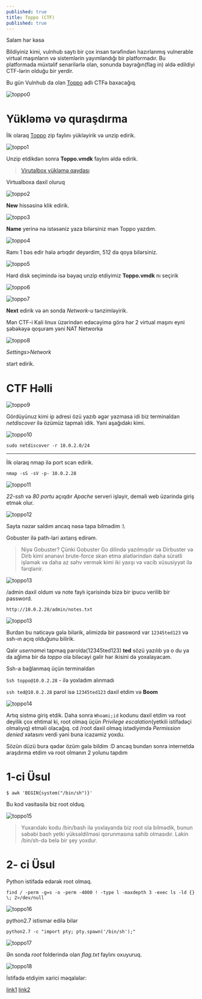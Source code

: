 ```yaml
---
published: true
title: Toppo (CTF)
published: true
---
```

Salam hər kəsə

Bildiyiniz kimi, vulnhub saytı bir çox insan tərəfindən hazırlanmış vulnerable virtual maşınların və sistemlərin yayımlandığı bir platformadır. Bu platformada müxtəlif senarilərlə olan, sonunda bayrağın(flag in) əldə edildiyi CTF-lərin olduğu bir yerdir.

Bu gün Vulnhub da olan [Toppo](https://www.vulnhub.com/entry/wakanda-1,251/) adlı CTFə baxacağıq.

![toppo0]( https://i.imgur.com/MHkEsvb.png)

# Yükləmə və quraşdırma

İlk olaraq [Toppo](https://www.vulnhub.com/entry/toppo-1,245/) zip faylını yükləyirik və unzip edirik.

![toppo1](https://i.imgur.com/X40ZE07.png)

Unzip etdikdən sonra **Toppo.vmdk** faylını əldə edirik.

> [Virutalbox yükləmə qaydası](https://rufan0.github.io/blog/Virtualbox)

Virtualboxa daxil oluruq

![toppo2](https://i.imgur.com/4Aqcufd.png)

**New** hissəsinə klik edirik.

![toppo3](https://i.imgur.com/Ka6WqAl.png)

**Name** yerinə nə istəsəniz yaza bilərsiniz mən Toppo yazdım.

![toppo4](https://i.imgur.com/7up3rIg.png)

Ramı 1 bəs edir hələ artıqdır deyərdim, 512 də qoya bilərsiniz.

![toppo5](https://i.imgur.com/sguBPuN.png)

Hard disk seçimində isə bəyaq unzip etdiyimiz **Toppo.vmdk** nı seçirik

![toppo6](https://i.imgur.com/XnUIU0h.png)

![toppo7](https://i.imgur.com/IPLtsTo.png)


**Next** edirik və ən sonda *Network-u* tənzimləyirik.

Mən CTF-i Kali linux üzərindən edəcəyimə görə hər 2 virtual maşını eyni şəbəkəyə qoşuram yəni NAT Networka

![toppo8](https://i.imgur.com/09SS3X1.png)

*Settings>Network*

start edirik.


# CTF Həlli

![toppo9](https://i.imgur.com/bjULepi.png)

Gördüyünuz kimi ip adresi özü yazıb əgər yazmasa idi biz terminaldan *netdiscover* ilə özümüz tapmalı idik. Yəni aşağıdakı kimi.

![toppo10](https://i.imgur.com/5unUFXy.png)

`sudo netdiscover -r 10.0.2.0/24`

---------------------------------------------------------------------

İlk olaraq nmap ilə port scan edirik.

`nmap -sS -sV -p- 10.0.2.28`

![toppo11](https://i.imgur.com/VrwFIv2.png)

*22-ssh* və *80 portu* açıqdır *Apache* serveri işləyir, deməli web üzərində giriş etmək olur.

![toppo12]( https://i.imgur.com/8zrJ4bq.png)

Sayta nəzər saldım ancaq nəsə tapa bilmədim :\

Gobuster ilə path-lari axtarış edirəm.

>Niyə Gobuster? Çünki Gobuster Go dilində yazılmışdır və Dirbuster və Dirb kimi ənənəvi brute-force skan etmə alətlərindən daha sürətli işləmək və daha az səhv vermək kimi iki yaxşı və vacib xüsusiyyət ilə fərqlənir.

![toppo13]( https://i.imgur.com/CaC7jqj.png)

/admin daxil oldum və note faylı içərisində bizə bir ipucu verilib bir password.

`http://10.0.2.28/admin/notes.txt`

![toppo13](https://i.imgur.com/2CGF8iC.png)

Burdan bu nəticəyə gələ bilərik, əlimizdə bir password var `12345ted123` və ssh-ın açıq olduğunu bilirik.

Qalır *username*i tapmaq parolda(12345ted123) **ted** sözü yazılıb ya o du ya da ağlıma bir də *toppo* ola biləcəyi gəlir hər ikisini də yoxalayacam.

Ssh-a bağlanmaq üçün terminaldan

`Ssh toppo@10.0.2.28` - ilə yoxladım alınmadı

`ssh ted@10.0.2.28` parol isə `12345ted123` daxil etdim və **Boom**

![toppo14](https://i.imgur.com/DgCDtzP.png)

Artıq sistmə giriş etdik.
Daha sonra `Whoami;id` kodunu daxil etdim və root deyilik çox ehtimal ki, root olmaq üçün *Privilege escalation*(yetkili istifadəçi olmalıyıq) etməli olacağıq.
cd /root daxil olmaq istədiyimdə *Permission denied* xətasını verdi yəni buna icazəmiz yoxdu.

Sözün düzü bura qədər özüm gələ bildim :D ancaq bundan sonra internetdə araşdırma etdim və root olmanın 2 yolunu tapdım

# 1-ci Üsul

`$ awk 'BEGIN{system("/bin/sh")}'`

Bu kod vasitəsilə biz root olduq.

![toppo15](https://i.imgur.com/w7PTurC.png)

 
>Yuxarıdakı kodu /bin/bash ilə yoxlayanda biz root ola bilmədik, bunun səbəbi bash yetki yüksəldilməsi qorunmasına sahib olmasıdır. Lakin /bin/sh-də belə bir şey yoxdur.

# 2- ci Üsul

Python istifadə edərək root olmaq.

`find / -perm -g=s -o -perm -4000 ! -type l -maxdepth 3 -exec ls -ld {} \; 2>/dev/null`

![toppo16](https://i.imgur.com/WMqLQQV.png)

python2.7 istismar edilə bilər

`python2.7 -c "import pty; pty.spawn('/bin/sh');"`

![toppo17](https://i.imgur.com/gzXFV85.png)

Ən sonda *root* folderində olan *flag.txt* faylını oxuyuruq.

![toppo18]( https://i.imgur.com/aTZLUyc.png)


İstifadə etdiyim xarici məqalələr:

[link1](https://blog.g0tmi1k.com/2011/08/basic-linux-privilege-escalation/)
[link2](https://infosecwriteups.com/vulnhub-toppo-writeup-1ac541bf185a)
